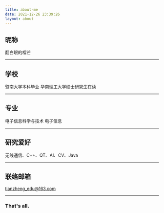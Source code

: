 ```yaml
---
title: about-me
date: 2021-12-26 23:39:26
layout: about
---
```


## 昵称

翻白眼的榴芒

---
## 学校

暨南大学本科毕业
华南理工大学硕士研究生在读

---
## 专业

电子信息科学与技术
电子信息

---
## 研究爱好

无线通信、C++、QT、AI、CV、Java

---
## 联络邮箱

tianzheng_edu@163.com

---
### That's all.
